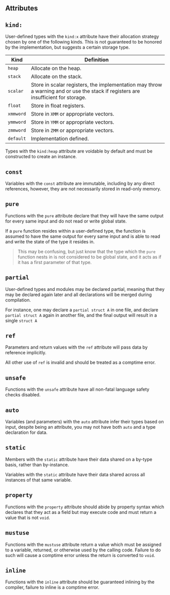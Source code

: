 ## Attributes

## `kind:`

User-defined types with the `kind:x` attribute have their allocation strategy chosen by one of the following kinds. This is not guaranteed to be honored by the implementation, but suggests a certain storage type.

| Kind | Definition |
|------|------------|
| `heap` | Allocate on the heap. |
| `stack` | Allocate on the stack. |
| `scalar` | Store in scalar registers, the implementation may throw a warning and or use the stack if registers are insufficient for storage. |
| `float` | Store in float registers. |
| `xmmword` | Store in `XMM` or appropriate vectors. |
| `ymmword` | Store in `YMM` or appropriate vectors. |
| `zmmword` | Store in `ZMM` or appropriate vectors. |
| `default` | Implementation defined. |

Types with the `kind:heap` attribute are voidable by default and must be constructed to create an instance.

## `const` 

Variables with the `const` attribute are immutable, including by any direct references, however, they are not necessarily stored in read-only memory.

## `pure`

Functions with the `pure` attribute declare that they will have the same output for every same input and do not read or write global state.

If a `pure` function resides within a user-defined type, the function is assumed to have the same output for every same input and is able to read and write the state of the type it resides in.

>This may be confusing, but just know that the type which the `pure` function nests in is not considered to be global state, and it acts as if it has a first parameter of that type.

## `partial`

User-defined types and modules may be declared partial, meaning that they may be declared again later and all declarations will be merged during compilation.

For instance, one may declare a `partial struct A` in one file, and declare `partial struct A` again in another file, and the final output will result in a single `struct A`

## `ref`

Parameters and return values with the `ref` attribute will pass data by reference implicitly.

All other use of `ref` is invalid and should be treated as a comptime error.

## `unsafe`

Functions with the `unsafe` attribute have all non-fatal language safety checks disabled.

## `auto`

Variables (and parameters) with the `auto` attribute infer their types based on input, despite being an attribute, you may not have both `auto` and a type declaration for data.

## `static`

Members with the `static` attribute have their data shared on a by-type basis, rather than by-instance.

Variables with the `static` attribute have their data shared across all instances of that same variable.

## `property`

Functions with the `property` attribute should abide by property syntax which declares that they act as a field but may execute code and must return a value that is not `void`.

## `mustuse`

Functions with the `mustuse` attribute return a value which must be assigned to a variable, returned, or otherwise used by the calling code. Failure to do such will cause a comptime error unless the return is converted to `void`.

## `inline`

Functions with the `inline` attribute should be guaranteed inlining by the compiler, failure to inline is a comptime error.